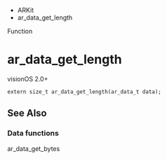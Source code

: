 

- ARKit
-  ar_data_get_length 

Function

# ar_data_get_length

visionOS 2.0+

``` source
extern size_t ar_data_get_length(ar_data_t data);
```

## See Also

### Data functions

ar_data_get_bytes


